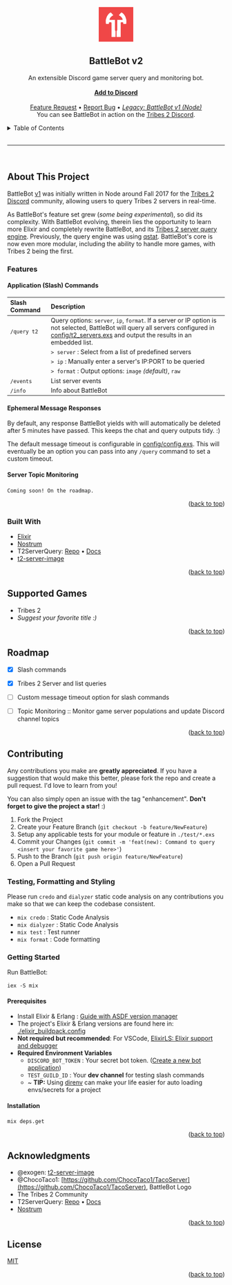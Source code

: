 <!-- header -->
<div id="top" align="center">
  <img src="images/logo.png" alt="BattleBot" width="80" height="80">
  <h2 align="center">BattleBot v2</h2>
  <p align="center">
    An extensible Discord game server query and monitoring bot.
    <br />
    <br />
    <a href="https://github.com/amineo/discord-battlebot"><strong>Add to Discord</strong></a>
    <br />
    <br />
    <a href="https://github.com/amineo/discord-battlebot/issues">Feature Request</a>
    &#8226;
    <a href="https://github.com/amineo/discord-battlebot/issues">Report Bug</a>
    &#8226;
    <a href="https://github.com/amineo/discord-battlebot/tree/v1-node"><em>Legacy: BattleBot v1 (Node)</em></a>
    <br />
    You can see BattleBot in action on the <a href="https://discord.gg/Y4muNvF">Tribes 2 Discord</a>.
  </p>
</div>
<!-- /header -->


<!-- TOC -->
<details>
  <summary>Table of Contents</summary>
  <ol>
    <li>
      <a href="#about-this-project">About This Project</a>
      <ul>
        <li><a href="#features">Features</a></li>
        <li><a href="#built-with">Built With</a></li>        
      </ul>
    </li>
    <li><a href="#supported-games">Supported Games</a></li>
    <li><a href="#roadmap">Roadmap</a></li>
    <li><a href="#contributing">Contributing</a>
      <ul>
        <li>
          <a href="#getting-started">Getting Started</a>
          <ul>
            <li><a href="#prerequisites">Prerequisites</a></li>
            <li><a href="#installation">Installation</a></li>
          </ul>
        </li>        
      </ul>
    </li>
    <li><a href="#acknowledgments">Acknowledgments</a></li>
    <li><a href="#license">License</a></li>
  </ol>
</details>
<!-- /TOC -->

<br />

---

<br />


## About This Project

BattleBot [v1](https://github.com/amineo/discord-battlebot/tree/v1-node) was initially written in Node around Fall 2017 
for the [Tribes 2 Discord](https://discord.gg/Y4muNvF) community, allowing users to query Tribes 2 servers in real-time.   

As BattleBot's feature set grew (*some being experimental*), so did its complexity. With BattleBot evolving, therein lies the 
opportunity to learn more Elixir and completely rewrite BattleBot, and its [Tribes 2 server query engine](https://github.com/amineo/t2_server_query_elixir). 
Previously, the query engine was using [qstat](https://github.com/Unity-Technologies/qstat). 
BattleBot's core is now even more modular, including the ability to handle more games, with Tribes 2 being the first.

### Features
#### Application (Slash) Commands

| Slash Command | Description |
| :---          |    :----   |
| `/query t2`   | Query options: `server`, `ip`, `format`. If a server or IP option is not selected, BattleBot will query all servers configured in [config/t2_servers.exs](config/t2_servers.exs) and output the results in an embedded list. |
| | `> server` : Select from a list of predefined servers     |
| | `> ip` : Manually enter a server's IP:PORT to be queried  |
| | `> format` : Output options: `image` *(default)*, `raw`   |
| `/events`     | List server events          |
| `/info`       | Info about BattleBot        |


#### Ephemeral Message Responses
By default, any response BattleBot yields with will automatically be deleted after 5 minutes have passed. This keeps the chat and query outputs tidy. :)

The default message timeout is configurable in [config/config.exs](config/config.exs). This will eventually be an option you can pass into any `/query` command to set a custom timeout.


#### Server Topic Monitoring
`Coming soon! On the roadmap.`

<p align="right">(<a href="#top">back to top</a>)</p>

### Built With
- [Elixir](https://elixir-lang.org/)
- [Nostrum](https://github.com/Kraigie/nostrum)
- T2ServerQuery: [Repo](https://github.com/amineo/t2_server_query_elixir) &#8226; [Docs](https://hexdocs.pm/t2_server_query)
- [t2-server-image](https://github.com/exogen/t2-server-xbar/tree/main/packages/t2-server-image)


<p align="right">(<a href="#top">back to top</a>)</p>
<!-- /About This Project -->



## Supported Games
- Tribes 2
- *Suggest your favorite title :)* 
<p align="right">(<a href="#top">back to top</a>)</p>
<!-- /Supported Games -->



## Roadmap

- [x] Slash commands
- [x] Tribes 2 Server and list queries
- [ ] Custom message timeout option for slash commands
- [ ] Topic Monitoring :: Monitor game server populations and update Discord channel topics


<p align="right">(<a href="#top">back to top</a>)</p>
<!-- /Roadmap -->


## Contributing
Any contributions you make are **greatly appreciated**. If you have a suggestion that would make this better, please fork the repo and create a pull request. I'd love to learn from you!

You can also simply open an issue with the tag "enhancement". **Don't forget to give the project a star!** :)

1. Fork the Project
2. Create your Feature Branch (`git checkout -b feature/NewFeature`)
3. Setup any applicable tests for your module or feature in `./test/*.exs`
4. Commit your Changes (`git commit -m 'feat(new): Command to query <insert your favorite game here>'`)
5. Push to the Branch (`git push origin feature/NewFeature`)
6. Open a Pull Request


### Testing, Formatting and Styling
Please run `credo` and `dialyzer` static code analysis on any contributions you make so that we can keep the codebase consistent.

- `mix credo`    : Static Code Analysis
- `mix dialyzer` : Static Code Analysis
- `mix test`     : Test runner
- `mix format`   : Code formatting



### Getting Started
Run BattleBot:
```
iex -S mix
```

#### Prerequisites
- Install Elixir & Erlang : [Guide with ASDF version manager](https://www.pluralsight.com/guides/installing-elixir-erlang-with-asdf)
- The project's Elixir & Erlang versions are found here in: [./elixir_buildpack.config](./elixir_buildpack.config)
- **Not required but recommended**: For VSCode, [ElixirLS: Elixir support and debugger](https://marketplace.visualstudio.com/items?itemName=JakeBecker.elixir-ls)
- **Required Environment Variables**
  - `DISCORD_BOT_TOKEN` : Your secret bot token. ([Create a new bot application](https://discord.com/developers/applications))
  - `TEST_GUILD_ID`  : Your **dev channel** for testing slash commands
  - ~ **TIP:** Using [direnv](https://direnv.net/) can make your life easier for auto loading envs/secrets for a project

#### Installation
```
mix deps.get
```

<p align="right">(<a href="#top">back to top</a>)</p>
<!-- /Contributing -->

## Acknowledgments
- @exogen: [t2-server-image](https://github.com/exogen/t2-server-xbar/tree/main/packages/t2-server-image)
- @ChocoTaco1: [https://github.com/ChocoTaco1/TacoServer](https://github.com/ChocoTaco1/TacoServer), BattleBot Logo
- The Tribes 2 Community
- T2ServerQuery: [Repo](https://github.com/amineo/t2_server_query_elixir) &#8226; [Docs](https://hexdocs.pm/t2_server_query)
- [Nostrum](https://github.com/Kraigie/nostrum)

<p align="right">(<a href="#top">back to top</a>)</p>
<!-- /Acknowledgments -->


## License
[MIT](LICENSE.txt)
<p align="right">(<a href="#top">back to top</a>)</p>
<!-- /License -->
